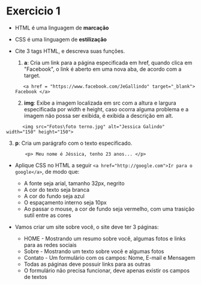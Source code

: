 # Exercicio 1

* HTML é uma linguagem de **marcação**

* CSS é uma linguagem de **estilização**

* Cite 3 tags HTML, e descreva suas funções.

   1. **a**: Cria um link para a página especificada em href, quando clica em "Facebook", o link é aberto em uma nova aba, de acordo com a target.
   ```
      <a href = "https://www.facebook.com/JeGallindo" target="_blank"> Facebook </a> 
   ```

   2. **img**: Exibe a imagem localizada em src com a altura e largura especificada por width e height, caso ocorra alguma problema e a imagem não possa ser exibida, é exibida a descrição em alt. 
```
      <img src="Fotos\foto terno.jpg" alt="Jessica Galindo" width="150" height="150"> 
```

   3. **p**: Cria um parágrafo com o texto especificado.
```
       <p> Meu nome é Jéssica, tenho 23 anos... </p> 
```

* Aplique CSS no HTML a seguir `<a href="http://google.com">Ir para o google</a>`, de modo que:

   - A fonte seja arial, tamanho 32px, negrito
   - A cor do texto seja branca
   - A cor do fundo seja azul
   - O espaçamento interno seja 10px
   - Ao passar o mouse, a cor de fundo seja vermelho, com uma trasição sutil entre as cores

* Vamos criar um site sobre você, o site deve ter 3 páginas:

   - HOME - Mostrando um resumo sobre você, algumas fotos e links para as redes sociais
   - Sobre - Mostrando um texto sobre você e algumas fotos
   - Contato - Um formulário com os campos: Nome, E-mail e Mensagem
   - Todas as páginas deve possuir links para as outras
   - O formulário não precisa funcionar, deve apenas existir os campos de textos


